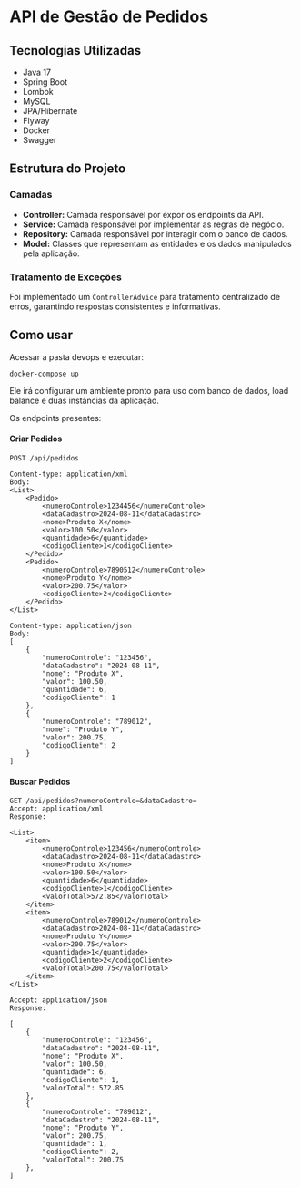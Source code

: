 # API de Gestão de Pedidos

## Tecnologias Utilizadas

- Java 17
- Spring Boot
- Lombok
- MySQL
- JPA/Hibernate
- Flyway
- Docker
- Swagger

## Estrutura do Projeto

### Camadas

- **Controller:** Camada responsável por expor os endpoints da API.
- **Service:** Camada responsável por implementar as regras de negócio.
- **Repository:** Camada responsável por interagir com o banco de dados.
- **Model:** Classes que representam as entidades e os dados manipulados pela aplicação.

### Tratamento de Exceções

Foi implementado um `ControllerAdvice` para tratamento centralizado de erros, garantindo respostas consistentes e informativas.

## Como usar

Acessar a pasta devops e executar:

````shell
docker-compose up
````

Ele irá configurar um ambiente pronto para uso com banco de dados, load balance e duas instâncias da aplicação.

Os endpoints presentes:

#### Criar Pedidos

````
POST /api/pedidos

Content-type: application/xml
Body:
<List>
    <Pedido>
        <numeroControle>1234456</numeroControle>
        <dataCadastro>2024-08-11</dataCadastro>
        <nome>Produto X</nome>
        <valor>100.50</valor>
        <quantidade>6</quantidade>
        <codigoCliente>1</codigoCliente>
    </Pedido>
    <Pedido>
        <numeroControle>7890512</numeroControle>
        <nome>Produto Y</nome>
        <valor>200.75</valor>
        <codigoCliente>2</codigoCliente>
    </Pedido>
</List>

Content-type: application/json
Body:
[
    {
        "numeroControle": "123456",
        "dataCadastro": "2024-08-11",
        "nome": "Produto X",
        "valor": 100.50,
        "quantidade": 6,
        "codigoCliente": 1
    },
    {
        "numeroControle": "789012",
        "nome": "Produto Y",
        "valor": 200.75,
        "codigoCliente": 2
    }
]
````

#### Buscar Pedidos

````
GET /api/pedidos?numeroControle=&dataCadastro=
Accept: application/xml
Response:

<List>
    <item>
        <numeroControle>123456</numeroControle>
        <dataCadastro>2024-08-11</dataCadastro>
        <nome>Produto X</nome>
        <valor>100.50</valor>
        <quantidade>6</quantidade>
        <codigoCliente>1</codigoCliente>
        <valorTotal>572.85</valorTotal>
    </item>
    <item>
        <numeroControle>789012</numeroControle>
        <dataCadastro>2024-08-11</dataCadastro>
        <nome>Produto Y</nome>
        <valor>200.75</valor>
        <quantidade>1</quantidade>
        <codigoCliente>2</codigoCliente>
        <valorTotal>200.75</valorTotal>
    </item>
</List>

Accept: application/json
Response:

[
    {
        "numeroControle": "123456",
        "dataCadastro": "2024-08-11",
        "nome": "Produto X",
        "valor": 100.50,
        "quantidade": 6,
        "codigoCliente": 1,
        "valorTotal": 572.85
    },
    {
        "numeroControle": "789012",
        "dataCadastro": "2024-08-11",
        "nome": "Produto Y",
        "valor": 200.75,
        "quantidade": 1,
        "codigoCliente": 2,
        "valorTotal": 200.75
    },
]
````
